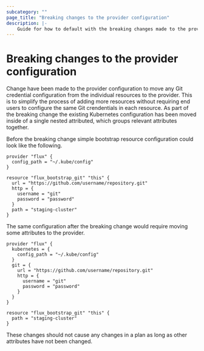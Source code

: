 ```yaml
---
subcategory: ""
page_title: "Breaking changes to the provider configuration"
description: |-
    Guide for how to default with the breaking changes made to the provider configuration.
---
```


# Breaking changes to the provider configuration

Change have been made to the provider configuration to move any Git credential configuration from the individual resources to the provider.
This is to simplify the process of adding more resources without requiring end users to configure the same Git crendentials in each resource.
As part of the breaking change the existing Kubernetes configuration has been moved inside of a single nested attributed, which groups relevant attributes together.

Before the breaking change simple bootstrap resource configuration could look like the following.

```hcl
provider "flux" {
  config_path = "~/.kube/config"
}

resource "flux_bootstrap_git" "this" {
  url = "https://github.com/username/repository.git"
  http = {
    username = "git"
    password = "password"
  }
  path = "staging-cluster"
}
```

The same configuration after the breaking change would require moving some attributes to the provider.

```hcl
provider "flux" {
  kubernetes = {
    config_path = "~/.kube/config"
  }
  git = {
    url = "https://github.com/username/repository.git"
    http = {
      username = "git"
      password = "password"
    }
  }
}

resource "flux_bootstrap_git" "this" {
  path = "staging-cluster"
}
```

These changes should not cause any changes in a plan as long as other attributes have not been changed.

